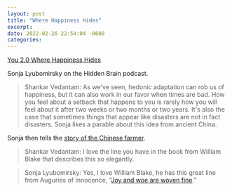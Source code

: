 ```yaml
---
layout: post
title: "Where Happiness Hides"
excerpt: 
date: 2022-02-26 22:54:04 -0600
categories: 
---
```


[You 2.0 Where Happiness Hides](https://hiddenbrain.org/podcast/where-happiness-hides/)

Sonja Lyubomirsky on the Hidden Brain podcast.

> Shankar Vedantam: As we've seen, hedonic adaptation can rob us of happiness, but it can also work in our favor when times are bad. How you feel about a setback that happens to you is rarely how you will feel about it after two weeks or two months or two years. It's also the case that sometimes things that appear like disasters are not in fact disasters. Sonja likes a parable about this idea from ancient China.

Sonja then tells the [story of the Chinese farmer](/2021/09/29/the-story-of-the-chinese-farmer/).

> Shankar Vedantam: I love the line you have in the book from William Blake that describes this so elegantly.

> Sonja Lyubomirsky: Yes, I love William Blake, he has this great line from Auguries of Innocence, "[Joy and woe are woven fine](/2022/02/18/joy-and-woe/)."

